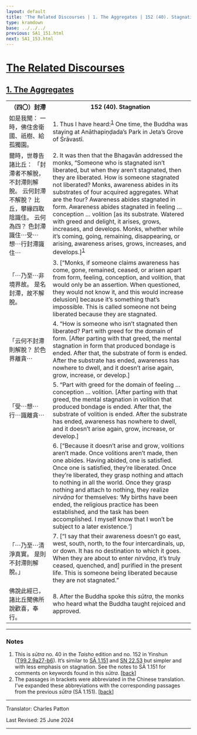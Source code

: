 ```yaml
---
layout: default
title: 'The Related Discourses | 1. The Aggregates | 152 (40). Stagnation'
type: kramdown
base: ../../../
previous: SA1_151.html
next: SA1_153.html
---
```


<h1><a href='../index.html'>The Related Discourses</a></h1>
<h2><a href='index.html'>1. The Aggregates</a></h2>

<table class="trans">
  <th class='ch'>（四〇）封滯</th>
  <th class='en'>152 (40). Stagnation</th>
  <tr>
    <td class="ch" title='t99.2.9a27'>如是我聞： 一時，佛住舍衛國、祇樹、給孤獨園。</td>
    <td id='p1'>1. Thus I have heard:<sup id="ref1"><a href="#n1">1</a></sup> One time, the Buddha was staying at Anāthapiṇḍada’s Park in Jeta’s Grove of Śrāvastī.</td>
  </tr>
  <tr>
    <td class="ch" title='t99.2.9a28'>爾時，世尊告諸比丘： 「封滯者不解脫，不封滯則解脫。 云何封滯不解脫？ 比丘，攀緣四取陰識住。 云何為四？ 色封滯識住⋯受⋯想⋯行封滯識住⋯</td>
    <td id='p2'>2. It was then that the Bhagavān addressed the monks, “Someone who is stagnated isn’t liberated, but when they aren’t stagnated, then they are liberated. How is someone stagnated not liberated? Monks, awareness abides in its substrates of four acquired aggregates. What are the four? Awareness abides stagnated in form. Awareness abides stagnated in feeling … conception … volition [as its substrate. Watered with greed and delight, it arises, grows, increases, and develops. Monks, whether while it’s coming, going, remaining, disappearing, or arising, awareness arises, grows, increases, and develops.]<sup id="ref1"><a href="#n1">1</a></sup></td>
  </tr>
  <tr>
    <td class="ch" title='t99.2.9b2'>「⋯乃至⋯非境界故。 是名封滯，故不解脫。</td>
    <td id='p3'>3. [“Monks, if someone claims awareness has come, gone, remained, ceased, or arisen apart from form, feeling, conception, and volition, that would only be an assertion. When questioned, they would not know it, and this would increase delusion] because it’s something that’s impossible. This is called someone not being liberated because they are stagnated.</td>
  </tr>
  <tr>
    <td class="ch" title='t99.2.9b3'>「云何不封滯則解脫？ 於色界離貪⋯</td>
    <td id='p4'>4. “How is someone who isn’t stagnated then liberated? Part with greed for the domain of form. [After parting with that greed, the mental stagnation in form that produced bondage is ended. After that, the substrate of form is ended. After the substrate has ended, awareness has nowhere to dwell, and it doesn’t arise again, grow, increase, or develop.]</td>
  </tr>
  <tr>
    <td class="ch" title='t99.2.9b4'>「受⋯想⋯行⋯識離貪⋯</td>
    <td id='p5'>5. “Part with greed for the domain of feeling … conception … volition. [After parting with that greed, the mental stagnation in volition that produced bondage is ended. After that, the substrate of volition is ended. After the substrate has ended, awareness has nowhere to dwell, and it doesn’t arise again, grow, increase, or develop.]</td>
  </tr>
  <tr>
    <td class="ch" title='t99.2.9b4'></td>
    <td id='p6'>6. [“Because it doesn’t arise and grow, volitions aren’t made. Once volitions aren’t made, then one abides. Having abided, one is satisfied. Once one is satisfied, they’re liberated. Once they’re liberated, they grasp nothing and attach to nothing in all the world. Once they grasp nothing and attach to nothing, they realize <em>nirvāṇa</em> for themselves: ‘My births have been ended, the religious practice has been established, and the task has been accomplished. I myself know that I won’t be subject to a later existence.’]</td>
  </tr>
  <tr>
    <td class="ch" title='t99.2.9b4'>「⋯乃至⋯清淨真實。 是則不封滯則解脫。」</td>
    <td id='p7'>7. [“I say that their awareness doesn’t go east, west, south, north, to the four intercardinals, up, or down. It has no destination to which it goes. When they are about to enter <em>nirvāṇa</em>, it’s truly ceased, quenched, and] purified in the present life. This is someone being liberated because they are not stagnated.”</td>
  </tr>
  <tr>
    <td class="ch" title='t99.2.9b5'>佛說此經已，諸比丘聞佛所說歡喜，奉行。</td>
    <td id='p8'>8. After the Buddha spoke this <em>sūtra</em>, the monks who heard what the Buddha taught rejoiced and approved.</td>
  </tr>
</table>

<hr/>

<h3 id="notes">Notes</h3>

<ol>
<li id="n1">This is <em>sūtra</em> no. 40 in the <cite>Taisho</cite> edition and no. 152 in Yinshun (<a href="https://cbetaonline.dila.edu.tw/zh/T02n0099_p0009a27" target="_blank">T99.2.9a27-b6</a>). It’s similar to <a href="SA1_151.html" target="_blank">SĀ 1.151</a> and <a href="https://suttacentral.net/sn22.53" target="_blank">SN 22.53</a> but simpler and with less emphasis on stagnation. See the notes to SĀ 1.151 for comments on keywords found in this <em>sūtra</em>. [<a href="#ref1">back</a>]</li>
<li id="n1">The passages in brackets were abbreviated in the Chinese translation. I’ve expanded these abbreviations with the corresponding passages from the previous <em>sūtra</em> (SĀ 1.151). [<a href="#ref1">back</a>]</li>
</ol>
<hr/>

<p class="translator">Translator: Charles Patton</p>
<p class='revised'>Last Revised: 25 June 2024</p>

<hr/>